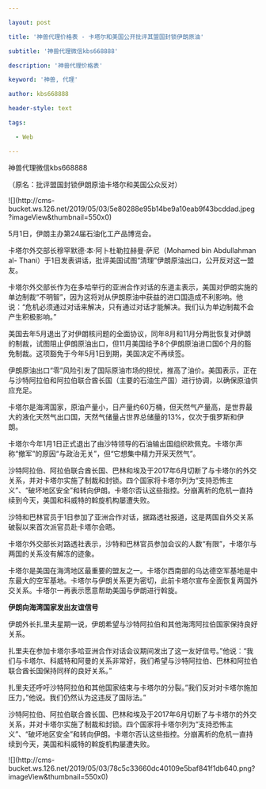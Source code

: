 ---
layout: post
title: '神兽代理价格表 - 卡塔尔和美国公开批评其盟国封锁伊朗原油'
subtitle: '神兽代理微信kbs668888'
description: '神兽代理价格表'
keyword: '神兽, 代理'
author: kbs668888
header-style: text
tags:
  - Web
---
神兽代理微信kbs668888

（原名：批评盟国封锁伊朗原油卡塔尔和美国公众反对）

![](http://cms-
bucket.ws.126.net/2019/05/03/5e80288e95b14be9a10eab9f43bcddad.jpeg?imageView&thumbnail=550x0)  

5月1日，伊朗主办第24届石油化工产品博览会。

卡塔尔外交部长穆罕默德·本·阿卜杜勒拉赫曼·萨尼（Mohamed bin Abdullahman al-
Thani）于1日发表讲话，批评美国试图“清理”伊朗原油出口，公开反对这一盟友。

卡塔尔外交部长作为在多哈举行的亚洲合作对话的东道主表示，美国对伊朗实施的单边制裁“不明智”，因为这将对从伊朗原油中获益的进口国造成不利影响。他说：“危机必须通过对话来解决，只有通过对话才能解决。我们认为单边制裁不会产生积极影响。”

美国去年5月退出了对伊朗核问题的全面协议，同年8月和11月分两批恢复对伊朗的制裁，试图阻止伊朗原油出口，但11月美国给予8个伊朗原油进口国6个月的豁免制裁。这项豁免于今年5月1日到期，美国决定不再续签。

伊朗原油出口“零”风险引发了国际原油市场的担忧，推高了油价。美国表示，正在与沙特阿拉伯和阿拉伯联合酋长国（主要的石油生产国）进行协调，以确保原油供应充足。

卡塔尔是海湾国家，原油产量小，日产量约60万桶，但天然气产量高，是世界最大的液化天然气出口国，天然气储量占世界总储量的13%，仅次于俄罗斯和伊朗。

卡塔尔今年1月1日正式退出了由沙特领导的石油输出国组织欧佩克。卡塔尔声称“撤军”的原因“与政治无关”，但“它想集中精力开采天然气”。

沙特阿拉伯、阿拉伯联合酋长国、巴林和埃及于2017年6月切断了与卡塔尔的外交关系，并对卡塔尔实施了制裁和封锁。四个国家将卡塔尔列为“支持恐怖主义”、“破坏地区安全”和转向伊朗。卡塔尔否认这些指控。分崩离析的危机一直持续到今天，美国和科威特的斡旋机构屡遭失败。

沙特和巴林官员于1日参加了亚洲合作对话，据路透社报道，这是两国自外交关系破裂以来首次派官员赴卡塔尔会晤。

卡塔尔外交部长对路透社表示，沙特和巴林官员参加会议的人数“有限”，卡塔尔与两国的关系没有解冻的迹象。

卡塔尔是美国在海湾地区最重要的盟友之一。卡塔尔西南部的乌达德空军基地是中东最大的空军基地。卡塔尔与伊朗关系更为密切，此前卡塔尔宣布全面恢复两国外交关系。卡塔尔一再表示愿意帮助美国与伊朗进行斡旋。

 **伊朗向海湾国家发出友谊信号**

伊朗外长扎里夫星期一说，伊朗希望与沙特阿拉伯和其他海湾阿拉伯国家保持良好关系。

扎里夫在参加卡塔尔多哈亚洲合作对话会议期间发出了这一友好信号。”他说：“我们与卡塔尔、科威特和阿曼的关系非常好，我们希望与沙特阿拉伯、巴林和阿拉伯联合酋长国保持同样的良好关系。”

扎里夫还呼吁沙特阿拉伯和其他国家结束与卡塔尔的分裂。”我们反对对卡塔尔施加压力，”他说。我们仍然认为这违反了国际法。”

沙特阿拉伯、阿拉伯联合酋长国、巴林和埃及于2017年6月切断了与卡塔尔的外交关系，并对卡塔尔实施了制裁和封锁。四个国家将卡塔尔列为“支持恐怖主义”、“破坏地区安全”和转向伊朗。卡塔尔否认这些指控。分崩离析的危机一直持续到今天，美国和科威特的斡旋机构屡遭失败。

![](http://cms-
bucket.ws.126.net/2019/05/03/78c5c33660dc40109e5baf841f1db640.png?imageView&thumbnail=550x0)  

